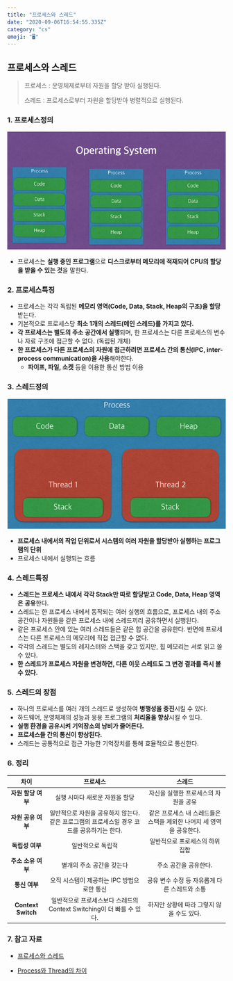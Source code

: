 ```yaml
---
title: "프로세스와 스레드"
date: "2020-09-06T16:54:55.335Z"
category: "cs"
emoji: "🖥️"
---
```


## 프로세스와 스레드

> 프로세스 : 운영체제로부터 자원을 할당 받아 실행된다.
>
> 스레드 : 프로세스로부터 자원을 할당받아 병렬적으로 실행된다.

### 1. 프로세스정의

![process](https://raw.githubusercontent.com/zhsks528/TIL/master/Resource/process.png)

- 프로세스는 **실행 중인 프로그램**으로 **디스크로부터 메모리에 적재되어 CPU의 할당을 받을 수 있는 것**을 말한다.

### 2. 프로세스특징

- 프로세스는 각각 독립된 **메모리 영역(Code, Data, Stack, Heap의 구조)을 할당**받는다.
- 기본적으로 프로세스당 **최소 1개의 스레드(메인 스레드)를 가지고 있다.**
- **각 프로세스는 별도의 주소 공간에서 실행**되며, 한 프로세스는 다른 프로세스의 변수나 자료 구조에 접근할 수 없다. (독립된 개체)
- **한 프로세스가 다른 프로세스의 자원에 접근하려면 프로세스 간의 통신(IPC, inter-process communication)을 사용**해야한다.
  - **파이프, 파일, 소켓** 등을 이용한 통신 방법 이용

### 3. 스레드정의

![thread](https://raw.githubusercontent.com/zhsks528/TIL/master/Resource/thread.png)

- **프로세스 내에서의 작업 단위로서 시스템의 여러 자원을 할당받아 실행하는 프로그램의 단위**
- 프로세스 내에서 실행되는 흐름

### 4. 스레드특징

- **스레드는 프로세스 내에서 각각 Stack만 따로 할당받고 Code, Data, Heap 영역은 공유**한다.
- 스레드는 한 프로세스 내에서 동작되는 여러 실행의 흐름으로, 프로세스 내의 주소 공간이나 자원들을 같은 프로세스 내에 스레드끼리 공유하면서 실행된다.
- 같은 프로세스 안에 있는 여러 스레드들은 같은 힙 공간을 공유한다. 반면에 프로세스는 다른 프로세스의 메모리에 직접 접근할 수 없다.
- 각각의 스레드는 별도의 레지스터와 스택을 갖고 있지만, 힙 메모리는 서로 읽고 쓸 수 있다.
- **한 스레드가 프로세스 자원을 변경하면, 다른 이웃 스레드도 그 변경 결과를 즉시 볼 수 있다.**

### 5. 스레드의 장점

- 하나의 프로세스를 여러 개의 스레드로 생성하여 **병행성을 증진**시킬 수 있다.
- 하드웨어, 운영체제의 성능과 응용 프로그램의 **처리율을 향상**시킬 수 있다.
- **실행 환경을 공유시켜 기억장소의 낭비가 줄어든다.**
- **프로세스들 간의 통신이 향상된다.**
- 스레드는 공통적으로 접근 가능한 기억장치를 통해 효율적으로 통신한다.

### 6. 정리

|        차이        |                                             프로세스                                             |                                스레드                                |
| :----------------: | :----------------------------------------------------------------------------------------------: | :------------------------------------------------------------------: |
| **자원 할당 여부** |                                  실행 시마다 새로운 자원을 할당                                  |                 자신을 실행한 프로세스의 자원을 공유                 |
| **자원 공유 여부** | 일반적으로 자원을 공유하지 않는다. <br />같은 프로그램의 프로세스일 경우 코드를 공유하기는 한다. | 같은 프로세스 내 스레드들은 스택을 제외한 나머지 세 영역을 공유한다. |
|  **독립성 여부**   |                                        일반적으로 독립적                                         |                   일반적으로 프로세스의 하위 집합                    |
| **주소 소유 여부** |                                    별개의 주소 공간을 갖는다                                     |                        주소 공간을 공유한다.                         |
|   **통신 여부**    |                            오직 시스템이 제공하는 IPC 방법으로만 통신                            |            공유 변수 수정 등 자유롭게 다른 스레드와 소통             |
| **Context Switch** |              일반적으로 프로세스보다 스레드의 Context Switching이 더 빠를 수 있다.               |              하지만 상황에 따라 그렇지 않을 수도 있다.               |

### 7. 참고 자료

- [프로세스와 스레드](https://gmlwjd9405.github.io/2018/09/14/process-vs-thread.html)

- [Process와 Thread의 차이](https://shoark7.github.io/programming/knowledge/difference-between-process-and-thread)
